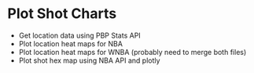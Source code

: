 # Plot Shot Charts

- Get location data using PBP Stats API
- Plot location heat maps for NBA
- Plot location heat maps for WNBA (probably need to merge both files)
- Plot shot hex map using NBA API and plotly



